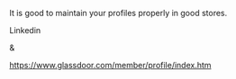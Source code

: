 

It is good to maintain your profiles properly in good stores.

Linkedin

&

https://www.glassdoor.com/member/profile/index.htm

